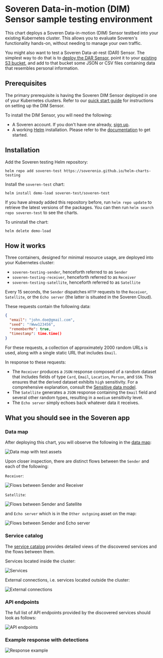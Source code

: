 # Soveren Data-in-motion (DIM) Sensor sample testing environment 

This chart deploys a Soveren Data-in-motion (DIM) Sensor testbed into your existing Kubernetes cluster. This allows you to evaluate Soveren's functionality hands-on, without needing to manage your own traffic.

You might also want to test a Soveren Data-at-rest (DAR) Sensor. The simplest way to do that is to [deploy the DAR Sensor](https://docs.soveren.io/en/stable/getting-started/quick-start/#data-at-rest-dar), point it to your [existing S3 bucket](https://docs.soveren.io/en/stable/administration/configuring-sensor/#s3-buckets), and add to that bucket some JSON or CSV files containing data that resembles personal information.

## Prerequisites

The primary prerequisite is having the Soveren DIM Sensor deployed in one of your Kubernetes clusters. Refer to our [quick start guide](https://docs.soveren.io/en/stable/getting-started/quick-start/#data-in-motion-dim) for instructions on setting up the DIM Sensor.

To install the DIM Sensor, you will need the following:

- A Soveren account. If you don't have one already, [sign up](https://app.soveren.io/sign-up).
- A working [Helm](https://helm.sh) installation. Please refer to the [documentation](https://helm.sh/docs) to get started.

## Installation

Add the Soveren testing Helm repository:

```shell
helm repo add soveren-test https://soverenio.github.io/helm-charts-testing
```
Install the `soveren-test` chart:

```shell
helm install demo-load soveren-test/soveren-test
```

If you have already added this repository before, run `helm repo update` to retrieve the latest versions of the packages. You can then run `helm search repo soveren-test` to see the charts.

To uninstall the chart:

```shell
helm delete demo-load
```

## How it works

Three containers, designed for minimal resource usage, are deployed into your Kubernetes cluster:

- `soveren-testing-sender`, henceforth referred to as `Sender`
- `soveren-testing-receiver`, henceforth referred to as `Receiver`
- `soveren-testing-satellite`, henceforth referred to as `Satellite`

Every 15 seconds, the `Sender` dispatches `HTTP` requests to the `Receiver`, `Satellite`, or the `Echo server` (the latter is situated in the Soveren Cloud).

These requests contain the following data:

```json
{
  "email": "john.doe@gmail.com",
  "seed": "!Www123456",
  "rememberMe": true,
  "timestamp": time.time()
}
```

For these requests, a collection of approximately 2000 random URLs is used, along with a single static URL that includes `Email`.

In response to these requests:

- The `Receiver` produces a `JSON` response composed of a random dataset that includes fields of type `Card`, `Email`, `Location`, `Person`, and `SSN`. This ensures that the derived dataset exhibits `high` sensitivity. For a comprehensive explanation, consult the [Sensitive data model](https://docs.soveren.io/en/stable/user-guide/data-model/#the-sensitivity-model).
- The `Satellite` generates a `JSON` response containing the `Email` field and several other random types, resulting in a `medium` sensitivity level.
- The `Echo server` simply echoes back whatever data it receives.

## What you should see in the Soveren app

### Data map

After deploying this chart, you will observe the following in the [data map](https://app.soveren.io/data-map):

![Data map with test assets](./img/data-map-overview.png "Data map with test assets")

Upon closer inspection, there are distinct flows between the `Sender` and each of the following:

`Receiver`:

![Flows between Sender and Receiver](./img/data-map-receiver.png "Flows between Sender and Receiver")

`Satellite`:

![Flows between Sender and Satellite](./img/data-map-satellite.png "Flows between Sender and Satellite")

and `Echo server` which is in the `Other outgoing` asset on the map:

![Flows between Sender and Echo server](./img/data-map-echo.png "Flows between Sender and Echo server")

### Service catalog

The [service catalog](https://app.soveren.io/service-catalog/) provides detailed views of the discovered services and the flows between them.

Services located inside the cluster:

![Services](./img/service-catalog-services.png "Services")

External connections, i.e. services located outside the cluster:

![External connections](./img/service-catalog-external-connections.png "External connections")

### API endpoints

The full list of API endpoints provided by the discovered services should look as follows:

![API endpoints](./img/api-endpoints.png "API endpoints")

### Example response with detections

![Response example](./img/response-example.png "Response example")